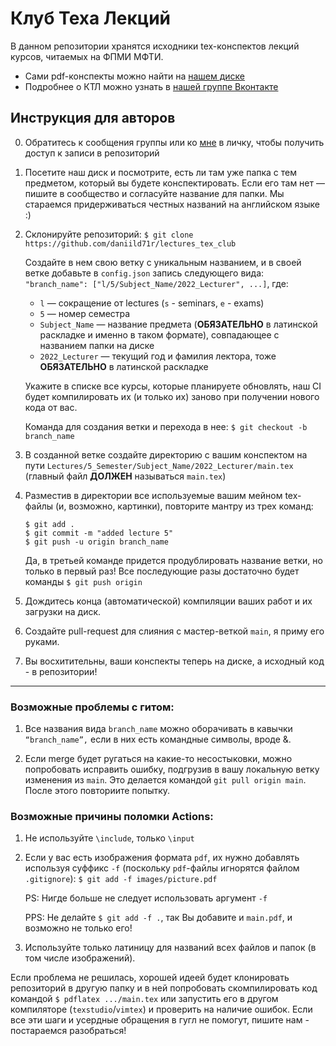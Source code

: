 # Клуб Теха Лекций

В данном репозитории хранятся исходники tex-конспектов лекций курсов, читаемых на ФПМИ МФТИ.  
- Сами pdf-конспекты можно найти на [нашем диске](https://disk.yandex.ru/d/IDUn8-HtGvIBYA)
- Подробнее о КТЛ можно узнать в [нашей группе Вконтакте](https://vk.com/mipt_ltc)

## Инструкция для авторов

0. Обратитесь к сообщения группы или ко [мне](https://vk.com/ax_equals_b) в личку, чтобы получить доступ к записи в репозиторий

1. Посетите наш диск и посмотрите, есть ли там уже папка с тем предметом, который вы будете конспектировать. Если его там нет — пишите в сообщество и согласуйте название для папки. Мы стараемся придерживаться честных названий на английском языке :)

2. Склонируйте репозиторий: ```$ git clone https://github.com/daniild71r/lectures_tex_club```
   
   Создайте в нем свою ветку с уникальным названием, и в своей ветке добавьте в `config.json` запись следующего вида: ```"branch_name": ["l/5/Subject_Name/2022_Lecturer", ...]```, где: 
   - `l` — сокращение от lectures (`s` - seminars, `e` - exams)
   - `5` — номер семестра   
   - `Subject_Name` — название предмета (**ОБЯЗАТЕЛЬНО** в латинской раскладке и именно в таком формате), совпадающее с названием папки на диске
   - `2022_Lecturer` — текущий год и фамилия лектора, тоже **ОБЯЗАТЕЛЬНО** в латинской раскладке  

   Укажите в списке все курсы, которые планируете обновлять, наш CI будет компилировать их (и только их) заново при получении нового кода от вас.
   
   Команда для создания ветки и перехода в нее: ```$ git checkout -b branch_name```

3. В созданной ветке создайте директорию с вашим конспектом на пути `Lectures/5_Semester/Subject_Name/2022_Lecturer/main.tex` (главный файл **ДОЛЖЕН** называться `main.tex`)

4. Разместив в директории все используемые вашим мейном tex-файлы (и, возможно, картинки), повторите мантру из трех команд:
   ```
   $ git add .
   $ git commit -m "added lecture 5"
   $ git push -u origin branch_name
   ```
   Да, в третьей команде придется продублировать название ветки, но только в первый раз! Все последующие разы достаточно будет команды `$ git push origin`

4. Дождитесь конца (автоматической) компиляции ваших работ и их загрузки на диск.

5. Создайте pull-request для слияния с мастер-веткой `main`, я приму его руками.

6. Вы восхитительны, ваши конспекты теперь на диске, а исходный код - в репозитории!

---

### Возможные проблемы с гитом:

1. Все названия вида `branch_name` можно оборачивать в кавычки `“branch_name”,` если в них есть командные символы, вроде &.

2. Если merge будет ругаться на какие-то несостыковки, можно попробовать исправить ошибку, подгрузив в вашу локальную ветку изменения из `main`. Это делается командой `git pull origin main`. После этого повториите попытку.


 ### Возможные причины поломки Actions:

 1. Не используйте `\include`, только `\input`
 
 2. Если у вас есть изображения формата `pdf`, их нужно добавлять используя суффикс `-f` (поскольку `pdf`-файлы игнорятся файлом `.gitignore`):
    `$ git add -f images/picture.pdf`
    
    PS: Нигде больше не следует использовать аргумент `-f`
    
    PPS: Не делайте `$ git add -f .`, так Вы добавите и `main.pdf`, и возможно не только его!
    
 3. Используйте только латиницу для названий всех файлов и папок (в том числе изображений).

Если проблема не решилась, хорошей идеей будет клонировать репозиторий в другую папку и в ней попробовать скомпилировать код командой `$ pdflatex .../main.tex` или запустить его в другом компиляторе (`texstudio`/`vimtex`) и проверить на наличие ошибок. Если все эти шаги и усердные обращения в гугл не помогут, пишите нам - постараемся разобраться!
